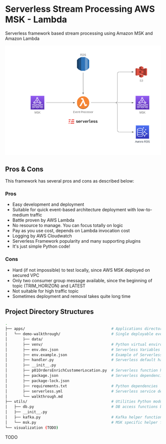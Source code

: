 # Serverless Stream Processing AWS MSK - Lambda
Serverless framework based stream processing using Amazon MSK and Amazon Lambda

![image info](./serverless-stream-processing-aws-msk-lambda-architecture.png)

## Pros & Cons
This framework has several pros and cons as described below:

### Pros
- Easy development and deployment
- Suitable for quick event-based architecture deployment with low-to-medium traffic
- Battle proven by AWS Lambda
- No resource to manage. You can focus totally on logic
- Pay as you use cost, depends on Lambda invocation cost
- Logging by AWS Cloudwatch
- Serverless Framework popularity and many supporting plugins
- It's just simple Python code!

### Cons
- Hard (if not impossible) to test locally, since AWS MSK deployed on secured VPC
- Only two consumer group message available, since the beginning of topic (TRIM_HORIZON) and LATEST
- Not suitable for high traffic topic
- Sometimes deployment and removal takes quite long time

## Project Directory Structures

```bash
.
├── apps/                                       # Applications directory
│   └── demo-walkthrough/                       # Single deployable event processing application
│       ├── data/
│       ├── venv/                               # Python virtual environment (ignored by .gitignore)
│       ├── env.dev.json                        # Serverless Variables for stage dev (ignored by .gitignore)
│       ├── env.example.json                    # Example of Serverless Variables
│       ├── handler.py                          # Serverless default handler (created after serverless create)
│       ├── __init__.py
│       ├── p01OrdersEnrichCustomerLocation.py  # Serverless function handler subscribes for a specific Kafka topic
│       ├── package.json                        # Serverless dependencies and plugins declaration
│       ├── package-lock.json
│       ├── requirements.txt                    # Python dependencies
│       ├── serverless.yml                      # Serverless service definition
│       └── walkthrough.md
├── utils/                                      # Utilities Python modules
│   ├── db.py                                   # DB access functions based on SQLAlchemy
│   ├── __init__.py
│   ├── kafka.py                                # Kafka helper functions
│   └── msk.py                                  # MSK specific helper functions
└── visualization (TODO)
```

TODO
